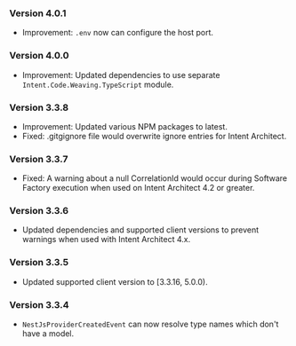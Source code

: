 ### Version 4.0.1

- Improvement: `.env` now can configure the host port.

### Version 4.0.0

- Improvement: Updated dependencies to use separate `Intent.Code.Weaving.TypeScript` module.

### Version 3.3.8

- Improvement: Updated various NPM packages to latest.
- Fixed: .gitgignore file would overwrite ignore entries for Intent Architect.

### Version 3.3.7

- Fixed: A warning about a null CorrelationId would occur during Software Factory execution when used on Intent Architect 4.2 or greater.

### Version 3.3.6

- Updated dependencies and supported client versions to prevent warnings when used with Intent Architect 4.x.

### Version 3.3.5

- Updated supported client version to [3.3.16, 5.0.0).

### Version 3.3.4

- `NestJsProviderCreatedEvent` can now resolve type names which don't have a model.
